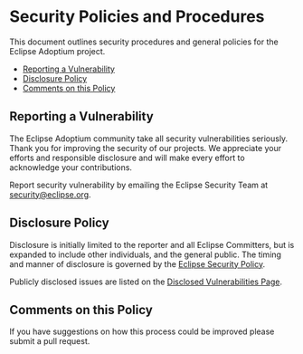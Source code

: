 # Security Policies and Procedures

This document outlines security procedures and general policies for the Eclipse Adoptium project.

  * [Reporting a Vulnerability](#reporting-a-vulnerability)
  * [Disclosure Policy](#disclosure-policy)
  * [Comments on this Policy](#comments-on-this-policy)

## Reporting a Vulnerability

The Eclipse Adoptium community take all security vulnerabilities seriously.
Thank you for improving the security of our projects. We appreciate your efforts and responsible disclosure and will make every effort to acknowledge your contributions.

Report security vulnerability by emailing the Eclipse Security Team at security@eclipse.org.

## Disclosure Policy

Disclosure is initially limited to the reporter and all Eclipse Committers, but is expanded to include other individuals, and the general public. The timing and manner of disclosure is governed by the [Eclipse Security Policy](https://www.eclipse.org/security/policy.php).

Publicly disclosed issues are listed on the [Disclosed Vulnerabilities Page](https://www.eclipse.org/security/known.php).

## Comments on this Policy

If you have suggestions on how this process could be improved please submit a pull request.
